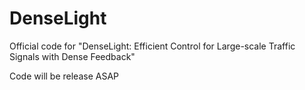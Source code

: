 # DenseLight
Official code for "DenseLight: Efficient Control for Large-scale Traffic Signals with Dense Feedback"

Code will be release ASAP
